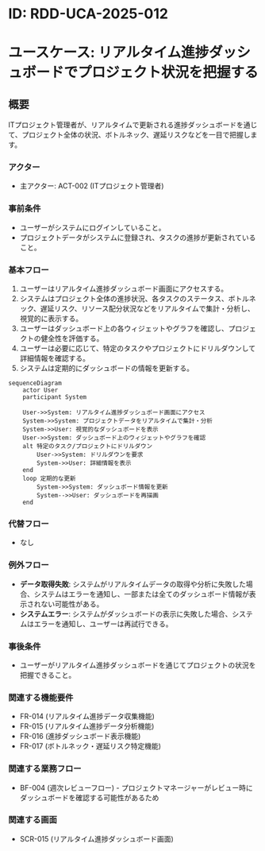# ID: RDD-UCA-2025-012

# ユースケース: リアルタイム進捗ダッシュボードでプロジェクト状況を把握する

## 概要

ITプロジェクト管理者が、リアルタイムで更新される進捗ダッシュボードを通じて、プロジェクト全体の状況、ボトルネック、遅延リスクなどを一目で把握します。

### アクター

- 主アクター: ACT-002 (ITプロジェクト管理者)

### 事前条件

- ユーザーがシステムにログインしていること。
- プロジェクトデータがシステムに登録され、タスクの進捗が更新されていること。

### 基本フロー

1. ユーザーはリアルタイム進捗ダッシュボード画面にアクセスする。
1. システムはプロジェクト全体の進捗状況、各タスクのステータス、ボトルネック、遅延リスク、リソース配分状況などをリアルタイムで集計・分析し、視覚的に表示する。
1. ユーザーはダッシュボード上の各ウィジェットやグラフを確認し、プロジェクトの健全性を評価する。
1. ユーザーは必要に応じて、特定のタスクやプロジェクトにドリルダウンして詳細情報を確認する。
1. システムは定期的にダッシュボードの情報を更新する。

```mermaid
sequenceDiagram
    actor User
    participant System

    User->>System: リアルタイム進捗ダッシュボード画面にアクセス
    System->>System: プロジェクトデータをリアルタイムで集計・分析
    System->>User: 視覚的なダッシュボードを表示
    User->>System: ダッシュボード上のウィジェットやグラフを確認
    alt 特定のタスク/プロジェクトにドリルダウン
        User->>System: ドリルダウンを要求
        System->>User: 詳細情報を表示
    end
    loop 定期的な更新
        System->>System: ダッシュボード情報を更新
        System-->>User: ダッシュボードを再描画
    end
```

### 代替フロー

- なし

### 例外フロー

- **データ取得失敗**: システムがリアルタイムデータの取得や分析に失敗した場合、システムはエラーを通知し、一部または全てのダッシュボード情報が表示されない可能性がある。
- **システムエラー**: システムがダッシュボードの表示に失敗した場合、システムはエラーを通知し、ユーザーは再試行できる。

### 事後条件

- ユーザーがリアルタイム進捗ダッシュボードを通じてプロジェクトの状況を把握できること。

### 関連する機能要件

- FR-014 (リアルタイム進捗データ収集機能)
- FR-015 (リアルタイム進捗データ分析機能)
- FR-016 (進捗ダッシュボード表示機能)
- FR-017 (ボトルネック・遅延リスク特定機能)

### 関連する業務フロー

- BF-004
  (週次レビューフロー) - プロジェクトマネージャーがレビュー時にダッシュボードを確認する可能性があるため

### 関連する画面

- SCR-015 (リアルタイム進捗ダッシュボード画面)
